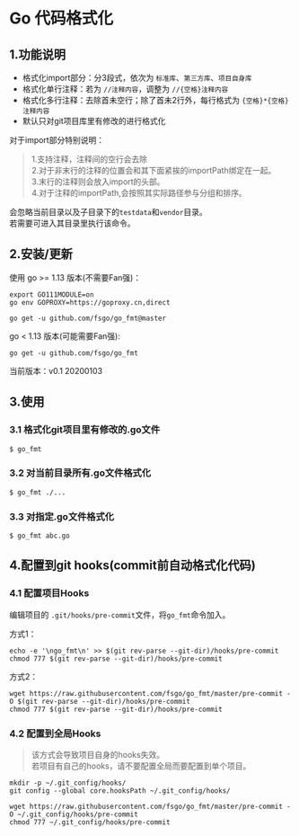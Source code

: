 # Go 代码格式化

## 1.功能说明
* 格式化import部分：分3段式，依次为 `标准库`、`第三方库`、`项目自身库`
* 格式化单行注释：若为 `//注释内容`，调整为 `//{空格}注释内容`
* 格式化多行注释：去除首未空行；除了首未2行外，每行格式为 `{空格}*{空格}注释内容`
* 默认只对git项目库里有修改的进行格式化

对于import部分特别说明：
> 1.支持注释，注释间的空行会去除  
> 2.对于非末行的注释的位置会和其下面紧挨的importPath绑定在一起。  
> 3.末行的注释则会放入import的头部。  
> 4.对于注释的importPath,会按照其实际路径参与分组和排序。  

会忽略当前目录以及子目录下的`testdata`和`vendor`目录。  
若需要可进入其目录里执行该命令。  

## 2.安装/更新
使用 go >= 1.13 版本(不需要Fan强)：
```
export GO111MODULE=on
go env GOPROXY=https://goproxy.cn,direct

go get -u github.com/fsgo/go_fmt@master
```

go < 1.13 版本(可能需要Fan强):
```
go get -u github.com/fsgo/go_fmt
```

当前版本：v0.1 20200103

## 3.使用

### 3.1 格式化git项目里有修改的.go文件
```
$ go_fmt
```

### 3.2 对当前目录所有.go文件格式化
```
$ go_fmt ./...
```

### 3.3 对指定.go文件格式化
```
$ go_fmt abc.go
```

## 4.配置到git hooks(commit前自动格式化代码)

### 4.1 配置项目Hooks
编辑项目的 `.git/hooks/pre-commit`文件，将`go_fmt`命令加入。

方式1：
```
echo -e '\ngo_fmt\n' >> $(git rev-parse --git-dir)/hooks/pre-commit
chmod 777 $(git rev-parse --git-dir)/hooks/pre-commit
```

方式2：
```
wget https://raw.githubusercontent.com/fsgo/go_fmt/master/pre-commit -O $(git rev-parse --git-dir)/hooks/pre-commit
chmod 777 $(git rev-parse --git-dir)/hooks/pre-commit
```

### 4.2 配置到全局Hooks
> 该方式会导致项目自身的hooks失效。  
> 若项目有自己的hooks，请不要配置全局而要配置到单个项目。
```
mkdir -p ~/.git_config/hooks/
git config --global core.hooksPath ~/.git_config/hooks/

wget https://raw.githubusercontent.com/fsgo/go_fmt/master/pre-commit -O ~/.git_config/hooks/pre-commit
chmod 777 ~/.git_config/hooks/pre-commit
```